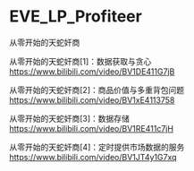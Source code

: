 # EVE_LP_Profiteer
从零开始的天蛇奸商

从零开始的天蛇奸商[1]：数据获取与贪心
https://www.bilibili.com/video/BV1DE411G7jB

从零开始的天蛇奸商[2]：商品价值与多重背包问题
https://www.bilibili.com/video/BV1xE4113758

从零开始的天蛇奸商[3]：数据存储
https://www.bilibili.com/video/BV1RE411c7jH

从零开始的天蛇奸商[4]：定时提供市场数据的服务
https://www.bilibili.com/video/BV1JT4y1G7xq


